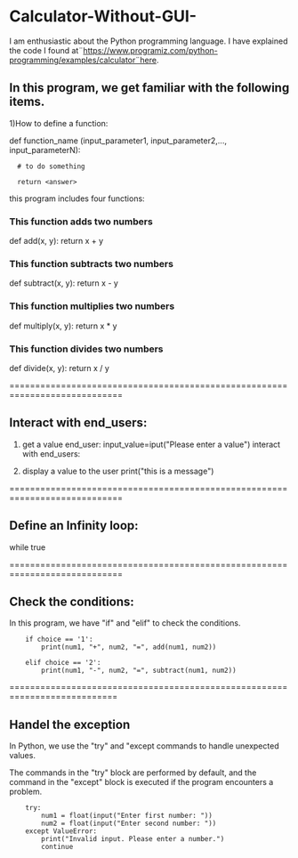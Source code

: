 # Calculator-Without-GUI-
I am enthusiastic about the Python programming language. I have explained the code I found at¨https://www.programiz.com/python-programming/examples/calculator¨here.
## In this program, we get familiar with the following items.
1)How to define a function:
  
  
  def  function_name (input_parameter1, input_parameter2,..., input_parameterN):
      
      # to do something 
    
      return <answer> 
this program includes four functions:
  ### This function adds two numbers
  def add(x, y):
      return x + y
  
  ### This function subtracts two numbers
  def subtract(x, y):
      return x - y
  
  ### This function multiplies two numbers
  def multiply(x, y):
      return x * y
  
  ### This function divides two numbers
  def divide(x, y):
      return x / y

============================================================================

## Interact with end_users:
1) get a value end_user:
    input_value=iput("Please enter a value")
   interact with end_users:

3) display a value to the user
   print("this is a message")

============================================================================
## Define an Infinity loop:
  while true

============================================================================

## Check the conditions: 
In this program, we have "if" and "elif" to check the conditions.

        if choice == '1':
            print(num1, "+", num2, "=", add(num1, num2))

        elif choice == '2':
            print(num1, "-", num2, "=", subtract(num1, num2))

===========================================================================

## Handel the exception
In Python, we use the "try" and "except commands to handle unexpected values.

The commands in the "try" block are performed by default, and the command in the "except" block is executed if the program encounters a problem.

        try:
            num1 = float(input("Enter first number: "))
            num2 = float(input("Enter second number: "))
        except ValueError:
            print("Invalid input. Please enter a number.")
            continue
